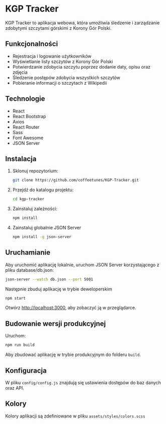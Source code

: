# KGP Tracker

KGP Tracker to aplikacja webowa, która umożliwia śledzenie i zarządzanie zdobytymi szczytami górskimi z Korony Gór Polski.

## Funkcjonalności

- Rejestracja i logowanie użytkowników
- Wyświetlanie listy szczytów z Korony Gór Polski
- Potwierdzanie zdobycia szczytu poprzez dodanie daty, opisu oraz zdjęcia
- Śledzenie postępów zdobycia wszystkich szczytów
- Pobieranie informacji o szczytach z Wikipedii

## Technologie

- React
- React Bootstrap
- Axios
- React Router
- Sass
- Font Awesome
- JSON Server

## Instalacja

1. Sklonuj repozytorium:
    ```sh
    git clone https://github.com/coffeetunes/KGP-Tracker.git
    ```
2. Przejdź do katalogu projektu:
    ```sh
    cd kgp-tracker
    ```
3. Zainstaluj zależności:
    ```sh
    npm install
    ```
4. Zainstaluj globalnie JSON Server
    ```sh
    npm install -g json-server
    ```

## Uruchamianie

Aby uruchomić aplikację lokalnie, uruchom JSON Server korzystającego z pliku database/db.json:
```sh
json-server --watch db.json --port 5001
```
Następnie zbuduj aplikację w trybie deweloperskim

```sh
npm start
```

Otwórz [http://localhost:3000](http://localhost:3000), aby zobaczyć ją w przeglądarce.

## Budowanie wersji produkcyjnej

Uruchom:
```sh
npm run build
```
Aby zbudować aplikację w trybie produkcyjnym do folderu `build`.

## Konfiguracja
W pliku `config/config.js` znajdują się ustawienia dostępów do baz danych oraz API.

## Kolory
Kolory aplikacji są zdefiniowane w pliku `assets/styles/colors.scss`
